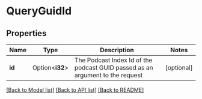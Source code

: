 # QueryGuidId

## Properties

Name | Type | Description | Notes
------------ | ------------- | ------------- | -------------
**id** | Option<**i32**> | The Podcast Index Id of the podcast GUID passed as an argument to the request  | [optional]

[[Back to Model list]](../README.md#documentation-for-models) [[Back to API list]](../README.md#documentation-for-api-endpoints) [[Back to README]](../README.md)


